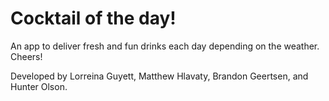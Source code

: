 # Cocktail of the day!

An app to deliver fresh and fun drinks each day depending on the weather. Cheers!

Developed by Lorreina Guyett, Matthew Hlavaty, Brandon Geertsen, and Hunter Olson. 
